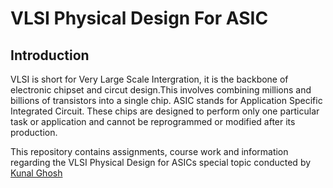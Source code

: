 # VLSI Physical Design For ASIC

## Introduction
VLSI is short for Very Large Scale Intergration, it is the backbone of electronic chipset and circut design.This involves combining millions and billions of transistors into a single chip.
ASIC stands for Application Specific Integrated Circuit. These chips are designed to perform only one particular task or application and cannot be reprogrammed or modified after its production.

This repository contains assignments, course work and information regarding the VLSI Physical Design for ASICs special topic conducted by [Kunal Ghosh](https://in.linkedin.com/in/kunal-ghosh-vlsisystemdesign-com-28084836?challengeId=AQFOE-8XWqvDuQAAAYoTpyzxq1afC_Nxqc_dZ94UOZth6AanND2-gAFCOIj8R3y0DMvnaTTmTFI7aKc-LSG02Hywcef8bxZSpg&submissionId=4563a283-6122-7d17-96c4-cca25ab22f22&challengeSource=AgEFo5oprL5AWwAAAYoTp4ZZHOyILiBZK_2PRvWstoMYK7pvKzJMdcHXAziDDsE&challegeType=AgFPGaInMEcw5wAAAYoTp4Zc1PMIhi6R2bACXVZ77SGGmdi-Xvh6dLM&memberId=AgHb4FI9TN1n0gAAAYoTp4Zf8VGMv0VqEBsKP6Fg99QBV0U&recognizeDevice=AgFeN_2mMINCIAAAAYoTp4Zj_9GbyKDu-JtCCfHIqIeS-azOH4Qt)


